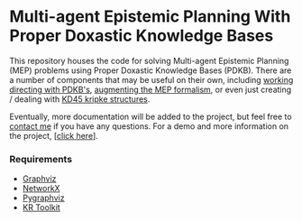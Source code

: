 # Multi-agent Epistemic Planning With Proper Doxastic Knowledge Bases #

This repository houses the code for solving Multi-agent Epistemic Planning (MEP) problems using Proper Doxastic Knowledge Bases (PDKB). There are a number of components that may be useful on their own, including [working directing with PDKB's](https://bitbucket.org/haz/pdkb-planning/src/c34d5e24374628f53f46ef9db2c8b82bed01e993/pdkb/kd45.py?at=default), [augmenting the MEP formalism](https://bitbucket.org/haz/pdkb-planning/src/c34d5e24374628f53f46ef9db2c8b82bed01e993/pdkb/problems.py?at=default), or even just creating / dealing with [KD45 kripke structures](https://bitbucket.org/haz/pdkb-planning/src/c34d5e24374628f53f46ef9db2c8b82bed01e993/pdkb/kripke.py?at=default).

Eventually, more documentation will be added to the project, but feel free to [contact me](http://haz.ca/contact.html) if you have any questions. For a demo and more information on the project, [[click here](http://pdkb.haz.ca/)].


### Requirements ###
* [Graphviz](http://graphviz.org/)
* [NetworkX](http://networkx.github.io/)
* [Pygraphviz](http://networkx.lanl.gov/pygraphviz/index.html)
* [KR Toolkit](https://bitbucket.org/haz/krtoolkit/wiki/Home)